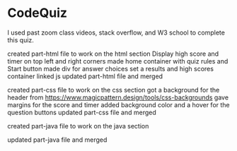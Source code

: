 # CodeQuiz
I used past zoom class videos, stack overflow, and W3 school to complete this quiz. 

created part-html file to work on the html section
Display high score and timer on top left and right corners
made home container with quiz rules and Start button
made div for answer choices
set a results and high scores container
linked js
updated part-html file and merged

created part-css file to work on the css section
got a background for the header from https://www.magicpattern.design/tools/css-backgrounds
gave margins for the score and timer
added background color and a hover for the question buttons 
updated part-css file and merged

created part-java file to work on the java section









updated part-java file and merged
